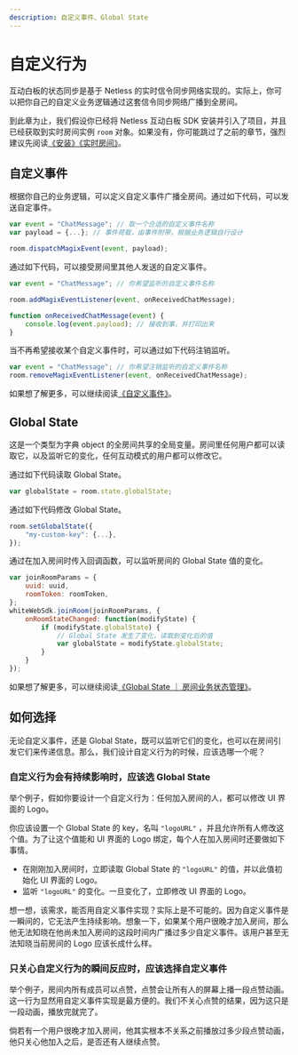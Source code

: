 ```yaml
---
description: 自定义事件、Global State
---
```


# 自定义行为

互动白板的状态同步是基于 Netless 的实时信令同步网络实现的。实际上，你可以把你自己的自定义业务逻辑通过这套信令同步网络广播到全房间。

到此章为止，我们假设你已经将 Netless 互动白板 SDK 安装并引入了项目，并且已经获取到实时房间实例 `room` 对象。如果没有，你可能跳过了之前的章节，强烈建议先阅读[《安装》](https://developer.netless.link/javascript/advanced-tutorial/installation)[《实时房间》](https://developer.netless.link/javascript/advanced-tutorial/realtime-room)。

## 自定义事件

根据你自己的业务逻辑，可以定义自定义事件广播全房间。通过如下代码，可以发送自定事件。

```javascript
var event = "ChatMessage"; // 取一个合适的自定义事件名称
var payload = {...}; // 事件荷载，由事件附带，根据业务逻辑自行设计

room.dispatchMagixEvent(event, payload);
```

通过如下代码，可以接受房间里其他人发送的自定义事件。

```javascript
var event = "ChatMessage"; // 你希望监听的自定义事件名称

room.addMagixEventListener(event, onReceivedChatMessage);

function onReceivedChatMessage(event) {
    console.log(event.payload); // 接收到事，并打印出来
}
```

当不再希望接收某个自定义事件时，可以通过如下代码注销监听。

```javascript
var event = "ChatMessage"; // 你希望注销监听的自定义事件名称
room.removeMagixEventListener(event, onReceivedChatMessage);
```

如果想了解更多，可以继续阅读[《自定义事件》](https://developer.netless.link/documents/client/custom-event)。

## Global State

这是一个类型为字典 object 的全房间共享的全局变量。房间里任何用户都可以读取它，以及监听它的变化，任何互动模式的用户都可以修改它。

通过如下代码读取 Global State。

```javascript
var globalState = room.state.globalState;
```

通过如下代码修改 Global State。

```javascript
room.setGlobalState({
    "my-custom-key": {...},
});
```

通过在加入房间时传入回调函数，可以监听房间的 Global State 值的变化。

```javascript
var joinRoomParams = {
    uuid: uuid,
    roomToken: roomToken,
};
whiteWebSdk.joinRoom(joinRoomParams, {
    onRoomStateChanged: function(modifyState) {
        if (modifyState.globalState) {
            // Global State 发生了变化，读取到变化后的值
            var globalState = modifyState.globalState;
        }
    }
});
```

如果想了解更多，可以继续阅读[《Global State ｜ 房间业务状态管理》](https://developer.netless.link/documents/client/room-business-state-management#global-state)。

## 如何选择

无论自定义事件，还是 Global State，既可以监听它们的变化，也可以在房间引发它们来传递信息。那么，我们设计自定义行为的时候，应该选哪一个呢？

### 自定义行为会有持续影响时，应该选 Global State

举个例子，假如你要设计一个自定义行为：任何加入房间的人，都可以修改 UI 界面的 Logo。

你应该设置一个 Global State 的 key，名叫 `"logoURL"` ，并且允许所有人修改这个值。为了让这个值能和 UI 界面的 Logo 绑定，每个人在加入房间时还要做如下事情。

* 在刚刚加入房间时，立即读取 Global State 的 `"logoURL"` 的值，并以此值初始化 UI 界面的 Logo。
* 监听 `"logoURL"` 的变化。一旦变化了，立即修改 UI 界面的 Logo。

想一想，该需求，能否用自定义事件实现？实际上是不可能的。因为自定义事件是一瞬间的，它无法产生持续影响。想象一下，如果某个用户很晚才加入房间，那么他无法知晓在他尚未加入房间的这段时间内广播过多少自定义事件。该用户甚至无法知晓当前房间的 Logo 应该长成什么样。

### 只关心自定义行为的瞬间反应时，应该选择自定义事件

举个例子，房间内所有成员可以点赞，点赞会让所有人的屏幕上播一段点赞动画。这一行为显然用自定义事件实现是最方便的。我们不关心点赞的结果，因为这只是一段动画，播放完就完了。

倘若有一个用户很晚才加入房间，他其实根本不关系之前播放过多少段点赞动画，他只关心他加入之后，是否还有人继续点赞。

